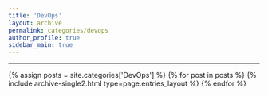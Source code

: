```yaml
---
title: 'DevOps'
layout: archive
permalink: categories/devops
author_profile: true
sidebar_main: true
---
```


---

{% assign posts = site.categories['DevOps'] %}
{% for post in posts %} {% include archive-single2.html type=page.entries_layout %} {% endfor %}
